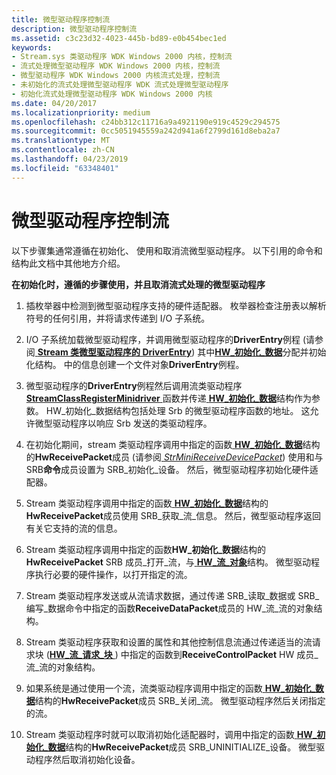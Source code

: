 ```yaml
---
title: 微型驱动程序控制流
description: 微型驱动程序控制流
ms.assetid: c3c23d32-4023-445b-bd89-e0b454bec1ed
keywords:
- Stream.sys 类驱动程序 WDK Windows 2000 内核，控制流
- 流式处理微型驱动程序 WDK Windows 2000 内核，控制流
- 微型驱动程序 WDK Windows 2000 内核流式处理，控制流
- 未初始化的流式处理微型驱动程序 WDK 流式处理微型驱动程序
- 初始化流式处理微型驱动程序 WDK Windows 2000 内核
ms.date: 04/20/2017
ms.localizationpriority: medium
ms.openlocfilehash: c24bb312c11716a9a4921190e919c4529c294575
ms.sourcegitcommit: 0cc5051945559a242d941a6f2799d161d8eba2a7
ms.translationtype: MT
ms.contentlocale: zh-CN
ms.lasthandoff: 04/23/2019
ms.locfileid: "63348401"
---
```

# <a name="minidriver-flow-of-control"></a>微型驱动程序控制流





以下步骤集通常遵循在初始化、 使用和取消流微型驱动程序。 以下引用的命令和结构此文档中其他地方介绍。

**在初始化时，遵循的步骤使用，并且取消流式处理的微型驱动程序**

1.  插枚举器中检测到微型驱动程序支持的硬件适配器。 枚举器检查注册表以解析符号的任何引用，并将请求传递到 I/O 子系统。

2.  I/O 子系统加载微型驱动程序，并调用微型驱动程序的**DriverEntry**例程 (请参阅[ **Stream 类微型驱动程序的 DriverEntry**](https://msdn.microsoft.com/library/windows/hardware/ff558717)) 其中[**HW\_初始化\_数据**](https://msdn.microsoft.com/library/windows/hardware/ff559682)分配并初始化结构。 中的信息创建一个文件对象**DriverEntry**例程。

3.  微型驱动程序的**DriverEntry**例程然后调用流类驱动程序[ **StreamClassRegisterMinidriver** ](https://msdn.microsoft.com/library/windows/hardware/ff568263)函数并传递[ **HW\_初始化\_数据**](https://msdn.microsoft.com/library/windows/hardware/ff559682)结构作为参数。 HW\_初始化\_数据结构包括处理 Srb 的微型驱动程序函数的地址。 这允许微型驱动程序以响应 Srb 发送的类驱动程序。

4.  在初始化期间，stream 类驱动程序调用中指定的函数[ **HW\_初始化\_数据**](https://msdn.microsoft.com/library/windows/hardware/ff559682)结构的**HwReceivePacket**成员 (请参阅[ *StrMiniReceiveDevicePacket*](https://msdn.microsoft.com/library/windows/hardware/ff568463)) 使用和与 SRB**命令**成员设置为 SRB\_初始化\_设备。 然后，微型驱动程序初始化硬件适配器。

5.  Stream 类驱动程序调用中指定的函数[ **HW\_初始化\_数据**](https://msdn.microsoft.com/library/windows/hardware/ff559682)结构的**HwReceivePacket**成员使用 SRB\_获取\_流\_信息。 然后，微型驱动程序返回有关它支持的流的信息。

6.  Stream 类驱动程序调用中指定的函数**HW\_初始化\_数据**结构的**HwReceivePacket** SRB 成员\_打开\_流，与[ **HW\_流\_对象**](https://msdn.microsoft.com/library/windows/hardware/ff559697)结构。 微型驱动程序执行必要的硬件操作，以打开指定的流。

7.  Stream 类驱动程序发送或从流请求数据，通过传递 SRB\_读取\_数据或 SRB\_编写\_数据命令中指定的函数**ReceiveDataPacket**成员的 HW\_流\_流的对象结构。

8.  Stream 类驱动程序获取和设置的属性和其他控制信息流通过传递适当的流请求块 ([**HW\_流\_请求\_块** ](https://msdn.microsoft.com/library/windows/hardware/ff559702)) 中指定的函数到**ReceiveControlPacket** HW 成员\_流\_流的对象结构。

9.  如果系统是通过使用一个流，流类驱动程序调用中指定的函数[ **HW\_初始化\_数据**](https://msdn.microsoft.com/library/windows/hardware/ff559682)结构的**HwReceivePacket**成员 SRB\_关闭\_流。 微型驱动程序然后关闭指定的流。

10. Stream 类驱动程序时就可以取消初始化适配器时，调用中指定的函数[ **HW\_初始化\_数据**](https://msdn.microsoft.com/library/windows/hardware/ff559682)结构的**HwReceivePacket**成员 SRB\_UNINITIALIZE\_设备。 微型驱动程序然后取消初始化设备。

 

 




